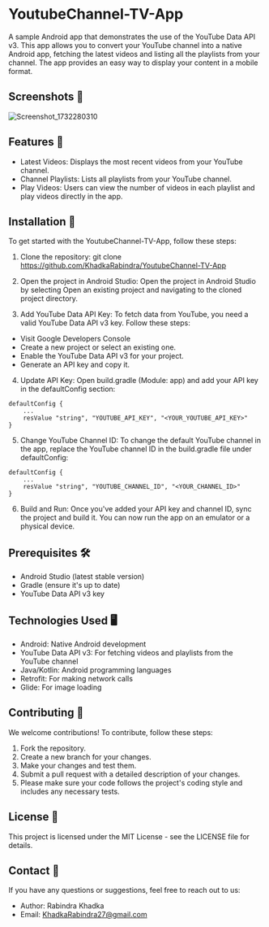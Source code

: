 # YoutubeChannel-TV-App

A sample Android app that demonstrates the use of the YouTube Data API v3. This app allows you to convert your YouTube channel into a native Android app, fetching the latest videos and listing all the playlists from your channel. The app provides an easy way to display your content in a mobile format.

## Screenshots 📸
![Screenshot_1732280310](https://github.com/user-attachments/assets/50084b6b-0934-4b89-beb9-cdbd10b2abb8)


## Features 📱

* Latest Videos: Displays the most recent videos from your YouTube channel.
* Channel Playlists: Lists all playlists from your YouTube channel.
* Play Videos: Users can view the number of videos in each playlist and play videos directly in the app.

## Installation 📲

To get started with the YoutubeChannel-TV-App, follow these steps:

1. Clone the repository:
git clone https://github.com/KhadkaRabindra/YoutubeChannel-TV-App
2. Open the project in Android Studio:
Open the project in Android Studio by selecting Open an existing project and navigating to the cloned project directory.

3. Add YouTube Data API Key:
To fetch data from YouTube, you need a valid YouTube Data API v3 key. Follow these steps:

* Visit Google Developers Console
* Create a new project or select an existing one.
* Enable the YouTube Data API v3 for your project.
* Generate an API key and copy it.
4. Update API Key:
Open build.gradle (Module: app) and add your API key in the defaultConfig section:

```
defaultConfig {
    ...
    resValue "string", "YOUTUBE_API_KEY", "<YOUR_YOUTUBE_API_KEY>"
}
```

5. Change YouTube Channel ID:
To change the default YouTube channel in the app, replace the YouTube channel ID in the build.gradle file under defaultConfig:

```
defaultConfig {
    ...
    resValue "string", "YOUTUBE_CHANNEL_ID", "<YOUR_CHANNEL_ID>"
}
```

6. Build and Run:
Once you've added your API key and channel ID, sync the project and build it. You can now run the app on an emulator or a physical device.

## Prerequisites 🛠️

* Android Studio (latest stable version)
* Gradle (ensure it's up to date)
* YouTube Data API v3 key
## Technologies Used 🖥️

* Android: Native Android development
* YouTube Data API v3: For fetching videos and playlists from the YouTube channel
* Java/Kotlin: Android programming languages
* Retrofit: For making network calls
* Glide: For image loading
## Contributing 🤝

We welcome contributions! To contribute, follow these steps:

1. Fork the repository.
2. Create a new branch for your changes.
3. Make your changes and test them.
4. Submit a pull request with a detailed description of your changes.
5. Please make sure your code follows the project's coding style and includes any necessary tests.

## License 📜

This project is licensed under the MIT License - see the LICENSE file for details.

## Contact 📧

If you have any questions or suggestions, feel free to reach out to us:

* Author: Rabindra Khadka  
* Email: KhadkaRabindra27@gmail.com
